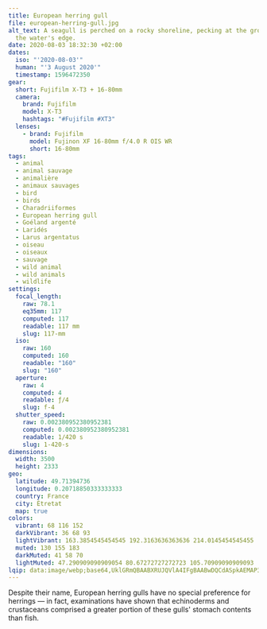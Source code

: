 ```yaml
---
title: European herring gull
file: european-herring-gull.jpg
alt_text: A seagull is perched on a rocky shoreline, pecking at the ground near
  the water's edge.
date: 2020-08-03 18:32:30 +02:00
dates:
  iso: "'2020-08-03'"
  human: "'3 August 2020'"
  timestamp: 1596472350
gear:
  short: Fujifilm X-T3 + 16-80mm
  camera:
    brand: Fujifilm
    model: X-T3
    hashtags: "#Fujifilm #XT3"
  lenses:
    - brand: Fujifilm
      model: Fujinon XF 16-80mm f/4.0 R OIS WR
      short: 16-80mm
tags:
  - animal
  - animal sauvage
  - animalière
  - animaux sauvages
  - bird
  - birds
  - Charadriiformes
  - European herring gull
  - Goéland argenté
  - Laridés
  - Larus argentatus
  - oiseau
  - oiseaux
  - sauvage
  - wild animal
  - wild animals
  - wildlife
settings:
  focal_length:
    raw: 78.1
    eq35mm: 117
    computed: 117
    readable: 117 mm
    slug: 117-mm
  iso:
    raw: 160
    computed: 160
    readable: "160"
    slug: "160"
  aperture:
    raw: 4
    computed: 4
    readable: ƒ/4
    slug: f-4
  shutter_speed:
    raw: 0.002380952380952381
    computed: 0.002380952380952381
    readable: 1/420 s
    slug: 1-420-s
dimensions:
  width: 3500
  height: 2333
geo:
  latitude: 49.71394736
  longitude: 0.20718850333333333
  country: France
  city: Étretat
  map: true
colors:
  vibrant: 68 116 152
  darkVibrant: 36 68 93
  lightVibrant: 163.3854545454545 192.3163636363636 214.0145454545455
  muted: 130 155 183
  darkMuted: 41 58 70
  lightMuted: 47.290909090909054 80.67272727272723 105.70909090909093
lqip: data:image/webp;base64,UklGRmQBAABXRUJQVlA4IFgBAABwDQCdASpkAEMAP3GoyVu0rLKrrrMLWpAuCWMAznksF/XrjhU+YKAcbKAmBJDSW8RRonhiIIYJXUOVO9r7209AVuiUlra8r0Dn0YfHZsHuI/TFJl+vGL+/xrVqG9DIM0jeD2+HiLMT94//BLXhl4Y885c1AAD+Rgu5LIfBBiYaszMUsmjJzc3HAXHIh+/rsBc2CWZhNK3QVt+bWJPtpautNgluP0t3YDvxmyCl1DEEXLoEd3mI0E7QNfL6a3JyHE2DfU47pd2dHSlBcItzCxfT9cUGCTUnJ6JtHZ59dAB5SZ18BllCPI42WiY9YzFdW+6Zbz8uIYYlRzStHyXOPgJw9fBeotxrEFTSyCG/xLF/e+PGAkBaOyjAcUjyjEDigHNxlXqmbweSV3m4V5W8pK9j9IGaOiHTquFmbljUVbgGl8Q+cVtZ+nmZuYDWP/c8xB6OXxCC8wAAAA==
---
```


Despite their name, European herring gulls have no special preference for herrings — in fact, examinations have shown that echinoderms and crustaceans comprised a greater portion of these gulls' stomach contents than fish.
